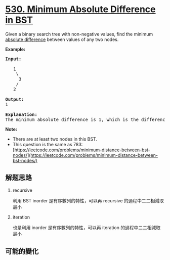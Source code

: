 # [530. Minimum Absolute Difference in BST](https://leetcode.com/problems/minimum-absolute-difference-in-bst/)
Given a binary search tree with non-negative values, find the minimum [absolute difference](https://en.wikipedia.org/wiki/Absolute_difference) between values of any two nodes.

**Example:**


<pre><b>Input:</b>

   1
    \
     3
    /
   2

<b>Output:</b>
1

<b>Explanation:</b>
The minimum absolute difference is 1, which is the difference between 2 and 1 (or between 2 and 3).
</pre>



**Note:**


- There are at least two nodes in this BST.
- This question is the same as 783: [https://leetcode.com/problems/minimum-distance-between-bst-nodes/](https://leetcode.com/problems/minimum-distance-between-bst-nodes/)


##  解题思路

1. recursive

   利用 BST inorder 是有序數列的特性，可以再 recursive 的過程中二二相減取最小

1. iteration

   也是利用 inorder 是有序數列的特性，可以再 iteration 的過程中二二相減取最小

##  可能的變化

